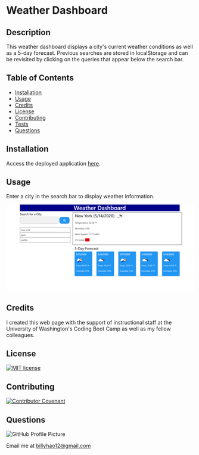 # Weather Dashboard

## Description

This weather dashboard displays a city's current weather conditions as well as a 5-day forecast. Previous searches are stored in localStorage and can be revisited by clicking on the queries that appear below the search bar.

## Table of Contents

* [Installation](#installation)
* [Usage](#usage)
* [Credits](#credits)
* [License](#license)
* [Contributing](#contributing)
* [Tests](#tests)
* [Questions](#questions)

## Installation

Access the deployed application [here](https://billyhao12.github.io/Weather-Dashboard/).

## Usage

Enter a city in the search bar to display weather information.

![Screenshot](Assets/screenshot.png)

## Credits

I created this web page with the support of instructional staff at the University of Washington's Coding Boot Camp as well as my fellow colleagues.

## License

[![MIT license](https://img.shields.io/badge/License-MIT-blue.svg)](https://choosealicense.com/licenses/mit/)

## Contributing

[![Contributor Covenant](https://img.shields.io/badge/Contributor%20Covenant-v2.0%20adopted-ff69b4.svg)](https://www.contributor-covenant.org/)

## Questions

![GitHub Profile Picture](https://github.com/billyhao12.png)

Email me at <billyhao12@gmail.com>
